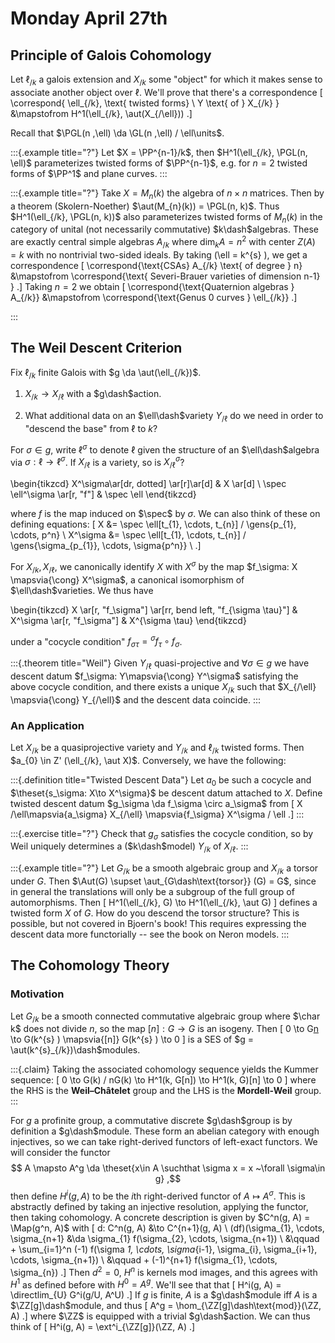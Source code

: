 # Monday April 27th

## Principle of Galois Cohomology

Let $\ell_{/k}$ a galois extension and $X_{/k}$ some "object" for which it makes sense to associate another object over $\ell$.
We'll prove that there's a correspondence
\[
\correspond{
\ell_{/k}, \text{ twisted forms} \\
Y \text{ of } X_{/k}
}
&\mapstofrom
H^1(\ell_{/k}, \aut(X_{/\ell}))
.\]



Recall that $\PGL(n ,\ell) \da \GL(n ,\ell) / \ell\units$.

:::{.example title="?"}
Let $X = \PP^{n-1}/k$, then $H^1(\ell_{/k}, \PGL(n, \ell)$ parameterizes twisted forms of $\PP^{n-1}$, e.g. for $n=2$ twisted forms of $\PP^1$ and plane curves.
:::


:::{.example title="?"}
Take $X = M_{n}(k)$ the algebra of $n\times n$ matrices.
Then by a theorem (Skolern-Noether) $\aut(M_{n}(k)) = \PGL(n, k)$.
Thus $H^1(\ell_{/k}, \PGL(n, k))$ also parameterizes twisted forms of $M_{n}(k)$ in the category of unital (not necessarily commutative) $k\dash$algebras.
These are exactly central simple algebras $A_{/k}$ where $\dim_{k} A = n^2$ with center $Z(A) = k$ with no nontrivial two-sided ideals.
By taking \(\ell = k^{s} \), we get a correspondence
\[
\correspond{\text{CSAs} A_{/k} \text{ of degree } n} 
&\mapstofrom
\correspond{\text{ Severi-Brauer varieties of dimension n-1} }
.\]
Taking $n=2$ we obtain
\[
\correspond{\text{Quaternion algebras } A_{/k}} 
&\mapstofrom
\correspond{\text{Genus 0 curves } \ell_{/k}}
.\]

:::

## The Weil Descent Criterion

Fix $\ell_{/k}$ finite Galois with $g \da \aut(\ell_{/k})$.

1. $X_{/k} \to X_{/\ell}$ with a $g\dash$action.

2. What additional data on an $\ell\dash$variety $Y_{/\ell}$ do we need in order to "descend the base" from $\ell$ to $k$?

For $\sigma \in g$, write $\ell^\sigma$ to denote $\ell$ given the structure of an $\ell\dash$algebra via $\sigma: \ell \to \ell^\sigma$.
If $X_{/\ell}$ is a variety, so is $X^\sigma_{/\ell}$?

\begin{tikzcd}
X^\sigma\ar[dr, dotted] \ar[r]\ar[d] & X \ar[d] \\
\spec \ell^\sigma \ar[r, "f"] & \spec \ell
\end{tikzcd}


where $f$ is the map induced on $\spec$ by $\sigma$.
We can also think of these on defining equations:
\[
X     &= \spec \ell[t_{1}, \cdots, t_{n}] / \gens{p_{1}, \cdots, p^n} \\
X^\sigma &= \spec \ell[t_{1}, \cdots, t_{n}] / \gens{\sigma_{p_{1}}, \cdots, \sigma{p^n}} \\
.\]

For $X_{/k}, X_{/\ell}$, we canonically identify $X$ with $X^\sigma$ by the map $f_\sigma: X \mapsvia{\cong} X^\sigma$, a canonical isomorphism of $\ell\dash$varieties.
We thus have

\begin{tikzcd}
X \ar[r, "f_\sigma"] \ar[rr, bend left, "f_{\sigma \tau}"] & X^\sigma \ar[r, "f_\sigma"] & X^{\sigma \tau}
\end{tikzcd}


under a "cocycle condition" $f_{\sigma \tau} = {}^\sigma f_\tau \circ f_\sigma$.


:::{.theorem title="Weil"}
Given $Y_{/\ell}$ quasi-projective and $\forall \sigma \in g$ we have descent datum $f_\sigma: Y\mapsvia{\cong} Y^\sigma$ satisfying the above cocycle condition, and there exists a unique $X_{/k}$ such that $X_{/\ell} \mapsvia{\cong} Y_{/\ell}$ and the descent data coincide.
:::


### An Application

Let $X_{/k}$ be a quasiprojective variety and $Y_{/k}$ and $\ell_{/k}$ twisted forms.
Then $a_{0} \in Z' (\ell_{/k}, \aut X)$.
Conversely, we have the following:

:::{.definition title="Twisted Descent Data"}
Let $a_{0}$ be such a cocycle and $\theset{s_\sigma: X\to X^\sigma}$ be descent datum attached to $X$.
Define twisted descent datum $g_\sigma \da f_\sigma \circ a_\sigma$ from
\[
X /\ell\mapsvia{a_\sigma} X_{/\ell} \mapsvia{f_\sigma} X^\sigma / \ell
.\]
:::


:::{.exercise title="?"}
Check that $g_\sigma$ satisfies the cocycle condition, so by Weil uniquely determines a ($k\dash$model) $Y_{/k}$ of $X_{/\ell}$.
:::



:::{.example title="?"}
Let $G_{/k}$ be a smooth algebraic group and $X_{/k}$ a torsor under $G$.
Then $\Aut(G) \supset \aut_{G\dash\text{torsor}} (G) = G$, since in general the translations will only be a subgroup of the full group of automorphisms.
Then
\[
H^1(\ell_{/k}, G) \to H^1(\ell_{/k}, \aut G)
\]
defines a twisted form $X$ of $G$.
How do you descend the torsor structure? 
This is possible, but not covered in Bjoern's book!
This requires expressing the descent data more functorially -- see the book on Neron models.
:::

## The Cohomology Theory

### Motivation

Let $G_{/k}$ be a smooth connected commutative algebraic group where $\char k$ does not divide $n$, so the map $[n]: G \to G$ is an isogeny.
Then
\[
0 \to G[n](k^{s} ) \to G(k^{s} ) \mapsvia{[n]} G(k^{s} ) \to 0
\]
is a SES of $g = \aut(k^{s}_{/k})\dash$modules.


:::{.claim}
Taking the associated cohomology sequence yields the Kummer sequence:
\[
0 \to G(k) / nG(k) \to H^1(k, G[n]) \to H^1(k, G)[n] \to 0
\]
where the RHS is the **Weil–Châtelet** group and the LHS is the **Mordell-Weil** group.
:::

For $g$ a profinite group, a commutative discrete $g\dash$group is by definition a $g\dash$module.
These form an abelian category with enough injectives, so we can take right-derived functors of left-exact functors.
We will consider the functor 
$$
A \mapsto A^g \da \theset{x\in A \suchthat \sigma x = x ~\forall \sigma\in g}
,$$
then define $H^i(g, A)$ to be the $i$th right-derived functor of $A \mapsto A^\sigma$.
This is abstractly defined by taking an injective resolution, applying the functor, then taking cohomology.
A concrete description is given by $C^n(g, A) = \Map(g^n, A)$ with
\[
d: C^n(g, A) &\to C^{n+1}(g, A) \\
(df)(\sigma_{1}, \cdots, \sigma_{n+1} 
&\da 
\sigma_{1} f(\sigma_{2}, \cdots, \sigma_{n+1}) \\
&\qquad + \sum_{i=1}^n (-1) f(\sigma _1, \cdots, \sigma_{i-1}, \sigma_{i}, \sigma_{i+1}, \cdots, \sigma_{n+1}) \\
&\qquad + (-1)^{n+1} f(\sigma_{1}, \cdots, \sigma_{n})
.\]
Then $d^2 = 0$, $H^n$ is kernels mod images, and this agrees with $H^1$ as defined before with $H^0 = A^g$.
We'll see that that
\[
H^i(g, A) = \directlim_{U} G^i(g/U, A^U)
.\]
If $g$ is finite, $A$ is a $g\dash$module iff $A$ is a $\ZZ[g]\dash$module, and thus
\[
A^g = \hom_{\ZZ[g]\dash\text{mod}}(\ZZ, A)
.\]
where $\ZZ$ is equipped with a trivial $g\dash$action.
We can thus think of 
\[
H^i(g, A) = \ext^i_{\ZZ[g]}(\ZZ, A)
.\]



